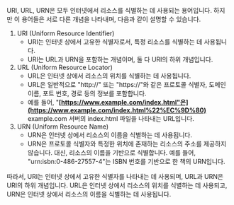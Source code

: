 URI, URL, URN은 모두 인터넷에서 리소스를 식별하는 데 사용되는 용어입니다. 하지만 이 용어들은 서로 다른 개념을 나타내며, 다음과 같이 설명할 수 있습니다.

1. URI (Uniform Resource Identifier)
    - URI는 인터넷 상에서 고유한 식별자로서, 특정 리소스를 식별하는 데 사용됩니다.
    - URI는 URL과 URN을 포함하는 개념이며, 둘 다 URI의 하위 개념입니다.
2. URL (Uniform Resource Locator)
    - URL은 인터넷 상에서 리소스의 위치를 식별하는 데 사용됩니다.
    - URL은 일반적으로 "http://" 또는 "https://"와 같은 프로토콜 식별자, 도메인 이름, 포트 번호, 경로 등의 정보를 포함합니다.
    - 예를 들어, "**[https://www.example.com/index.html"은](https://www.example.com/index.html%22%EC%9D%80)** example.com 서버의 index.html 파일을 나타내는 URL입니다.
3. URN (Uniform Resource Name)
    - URN은 인터넷 상에서 리소스의 이름을 식별하는 데 사용됩니다.
    - URN은 프로토콜 식별자와 특정한 위치에 존재하는 리소스의 주소를 제공하지 않습니다. 대신, 리소스의 이름을 기반으로 식별합니다. 예를 들어, "urn:isbn:0-486-27557-4"는 ISBN 번호를 기반으로 한 책의 URN입니다.

따라서, URI는 인터넷 상에서 고유한 식별자를 나타내는 데 사용되며, URL과 URN은 URI의 하위 개념입니다. URL은 인터넷 상에서 리소스의 위치를 식별하는 데 사용되고, URN은 인터넷 상에서 리소스의 이름을 식별하는 데 사용됩니다.
